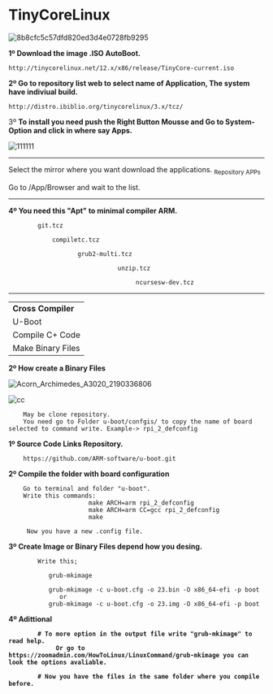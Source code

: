 # TinyCoreLinux
![8b8cfc5c57dfd820ed3d4e0728fb9295](https://user-images.githubusercontent.com/74788266/128921665-7f5be774-3c25-4910-81b1-142a860e4890.png)

<b>1º Download the image .ISO AutoBoot.</b>

    http://tinycorelinux.net/12.x/x86/release/TinyCore-current.iso

   

<b>2º Go to repository list web to select name of Application, The system have indiviual build.</b>

    http://distro.ibiblio.org/tinycorelinux/3.x/tcz/
    
    
3º <b>To install you need push the Right Button Mousse and Go to System-Option and click in where say Apps.</b><br>

![111111](https://user-images.githubusercontent.com/74788266/128923314-730ebd20-d905-43f0-bc27-58cdddaf1b71.jpg)
________________________________________________________________
Select the mirror where you want download the applications.  <sub> Repository APPs</sub> <br> 


 Go to /App/Browser and wait to the list.
_____________________________________________________________________________
<b>4º You need this "Apt" to minimal compiler ARM.</b>


            git.tcz
            
                compiletc.tcz
                                         
                       grub2-multi.tcz                       
                        
                                  unzip.tcz
                                  
                                       ncursesw-dev.tcz

_________________________________________________________________

    
    
<table class="editorDemoTable">
<tbody>
<tr>
<td><strong>Cross Compiler</strong></td>
</tr>
<tr>
<td>U-Boot</td>
</tr>
<tr>
<td>Compile C+ Code</td>
</tr>
<tr>
<td>Make Binary Files</td>
</tr>
</tbody>
</table>

<b> 2º How create a Binary Files </b>



![Acorn_Archimedes_A3020_2190336806](https://user-images.githubusercontent.com/74788266/129021458-73fac55d-ee6a-43ac-b79f-e848d483f7d5.jpg)




![cc](https://user-images.githubusercontent.com/74788266/128943365-bf02fa58-c99a-4481-a650-a212c5d9b1ff.png)

        May be clone repository.
        You need go to Folder u-boot/confgis/ to copy the name of board selected to command write. Example-> rpi_2_defconfig 


<b>1º Source Code Links Repository.</b>

        https://github.com/ARM-software/u-boot.git
      

 <b>2º Compile the folder with board configuration </b>
 
        Go to terminal and folder "u-boot".
        Write this commands:
                          make ARCH=arm rpi_2_defconfig 
                          make ARCH=arm CC=gcc rpi_2_defconfig 
                          make
                          
         Now you have a new .config file.         
         
         
 <b>3º Create Image or Binary Files depend how you desing.</b>       
 
            
            Write this;
            
               grub-mkimage 
               
               grub-mkimage -c u-boot.cfg -o 23.bin -O x86_64-efi -p boot
                  or 
               grub-mkimage -c u-boot.cfg -o 23.img -O x86_64-efi -p boot
               
               
   <b> 4º Adittional <b>
    
         
            # To more option in the output file write "grub-mkimage" to read help.
                 Or go to https://zoomadmin.com/HowToLinux/LinuxCommand/grub-mkimage you can look the options avaliable.
              
            # Now you have the files in the same folder where you compile before.
            
         
